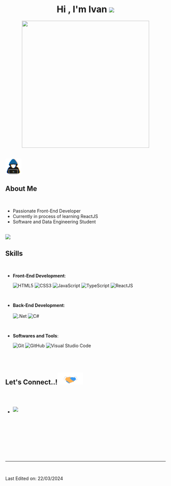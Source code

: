 
<h1 align="center"><b>Hi , I'm Ivan </b><img src="https://media.giphy.com/media/hvRJCLFzcasrR4ia7z/giphy.gif" width="35"></h1>
<!--  -->
<p align="center">
  <img src="https://media.giphy.com/media/v1.Y2lkPTc5MGI3NjExOW80azdhdXVwMm1mdG5uMHlsMjI5ZTc3OTdicmwxYjA0MmVvOHE3NyZlcD12MV9naWZzX3NlYXJjaCZjdD1n/bGgsc5mWoryfgKBx1u/giphy.gif" width="400px" height="400px" />
</p>


<br>	
<picture><img src = "https://github.com/0xAbdulKhalid/0xAbdulKhalid/raw/main/assets/mdImages/about_me.gif" width = 50px></picture> <strong><h2>About Me</h2></strong>

<br>

- Passionate Front-End Developer
- Currently in process of learning ReactJS
- Software and Data Engineering Student

<br>
<img src="https://media2.giphy.com/media/QssGEmpkyEOhBCb7e1/giphy.gif?cid=ecf05e47a0n3gi1bfqntqmob8g9aid1oyj2wr3ds3mg700bl&rid=giphy.gif" width ="25"><b><h2>Skills</h2></b>
<br>

<p align="center">
    
- **Front-End Development**:

   ![HTML5](https://img.shields.io/badge/HTML5%20-%23E34F26.svg?style=for-the-badge&logo=html5&logoColor=white)
   ![CSS3](https://img.shields.io/badge/CSS%20-%231572B6.svg?style=for-the-badge&logo=css3&logoColor=white)
   ![JavaScript](https://img.shields.io/badge/JavaScript%20-%23F7DF1E.svg?style=for-the-badge&logo=javascript&logoColor=black)
   ![TypeScript](https://img.shields.io/badge/typescript-%23007ACC.svg?style=for-the-badge&logo=typescript&logoColor=white)
   ![ReactJS](https://img.shields.io/badge/-ReactJs-61DAFB?logo=react&logoColor=white&style=for-the-badge)
    
<br>

- **Back-End Development**: <br><br>
  ![.Net](https://img.shields.io/badge/.NET-5C2D91?style=for-the-badge&logo=.net&logoColor=white)
  ![C#](https://img.shields.io/badge/c%23-%23239120.svg?style=for-the-badge&logo=csharp&logoColor=white)

<br>

- **Softwares and Tools**:

    ![Git](https://img.shields.io/badge/git-%23F05033.svg?style=for-the-badge&logo=git&logoColor=white)
    ![GitHub](https://img.shields.io/badge/github-%23121011.svg?style=for-the-badge&logo=github&logoColor=white)
    ![Visual Studio Code](https://img.shields.io/badge/Visual%20Studio%20Code-0078d7.svg?style=for-the-badge&logo=visual-studio-code&logoColor=white)
</p>

<br>
<br>

## <b> Let's Connect..!</b><img src="https://github.com/0xAbdulKhalid/0xAbdulKhalid/raw/main/assets/mdImages/handshake.gif" width ="80">
<br>
<div align='left'>

<ul>

<br>

<li>
<a href="mailto:ivanpopovic634@gmail.com" target="_blank">
<img src="https://img.shields.io/badge/gmail:ivanpopovic634-%23EA4335.svg?style=for-the-badge&logo=gmail&logoColor=white" t=mail style="margin-bottom: 5px" />
</a>
</li>
	
</ul>
</div>

<br>
<br>
<br>

<div align='center'>

</div>
<br>
<br>
<br>
<br>

---

<br>

Last Edited on: 22/03/2024
